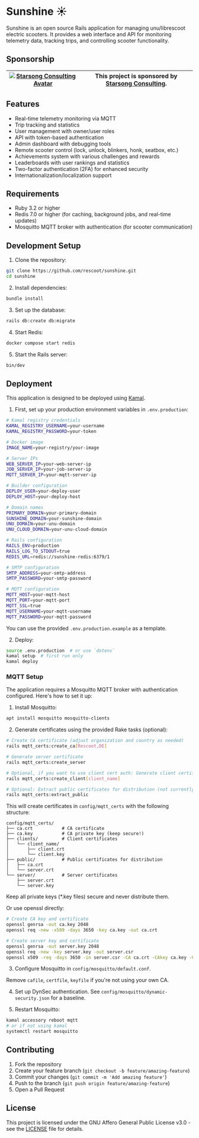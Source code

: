 # Sunshine ☀️

Sunshine is an open source Rails application for managing unu/librescoot electric scooters. It provides a web interface and API for monitoring telemetry data, tracking trips, and controlling scooter functionality.

## Sponsorship

| [![Starsong Consulting Avatar](https://avatars.githubusercontent.com/u/166622226?s=48)](https://starsong.eu/) | This project is sponsored by [Starsong Consulting](https://starsong.eu/). |
|-|-|

## Features

- Real-time telemetry monitoring via MQTT
- Trip tracking and statistics
- User management with owner/user roles
- API with token-based authentication
- Admin dashboard with debugging tools
- Remote scooter control (lock, unlock, blinkers, honk, seatbox, etc.)
- Achievements system with various challenges and rewards
- Leaderboards with user rankings and statistics
- Two-factor authentication (2FA) for enhanced security
- Internationalization/localization support

## Requirements

- Ruby 3.2 or higher
- Redis 7.0 or higher (for caching, background jobs, and real-time updates)
- Mosquitto MQTT broker with authentication (for scooter communication)

## Development Setup

1. Clone the repository:
```bash
git clone https://github.com/rescoot/sunshine.git
cd sunshine
```

2. Install dependencies:
```bash
bundle install
```

3. Set up the database:
```bash
rails db:create db:migrate
```

4. Start Redis:
```bash
docker compose start redis
```

5. Start the Rails server:
```bash
bin/dev
```

## Deployment

This application is designed to be deployed using [Kamal](https://kamal-deploy.org/). 

1. First, set up your production environment variables in `.env.production`:
```bash
# Kamal registry credentials
KAMAL_REGISTRY_USERNAME=your-username
KAMAL_REGISTRY_PASSWORD=your-token

# Docker image
IMAGE_NAME=your-registry/your-image

# Server IPs
WEB_SERVER_IP=your-web-server-ip
JOB_SERVER_IP=your-job-server-ip
MQTT_SERVER_IP=your-mqtt-server-ip

# Builder configuration
DEPLOY_USER=your-deploy-user
DEPLOY_HOST=your-deploy-host

# Domain names
PRIMARY_DOMAIN=your-primary-domain
SUNSHINE_DOMAIN=your-sunshine-domain
UNU_DOMAIN=your-unu-domain
UNU_CLOUD_DOMAIN=your-unu-cloud-domain

# Rails configuration
RAILS_ENV=production
RAILS_LOG_TO_STDOUT=true
REDIS_URL=redis://sunshine-redis:6379/1

# SMTP configuration
SMTP_ADDRESS=your-smtp-address
SMTP_PASSWORD=your-smtp-password

# MQTT configuration
MQTT_HOST=your-mqtt-host
MQTT_PORT=your-mqtt-port
MQTT_SSL=true
MQTT_USERNAME=your-mqtt-username
MQTT_PASSWORD=your-mqtt-password
```

You can use the provided `.env.production.example` as a template.

2. Deploy:
```bash
source .env.production  # or use `dotenv`
kamal setup  # first run only
kamal deploy
```

### MQTT Setup

The application requires a Mosquitto MQTT broker with authentication configured. Here's how to set it up:

1. Install Mosquitto:
```bash
apt install mosquitto mosquitto-clients
```

2. Generate certificates using the provided Rake tasks (optional):
```bash
# Create CA certificate (adjust organization and country as needed)
rails mqtt_certs:create_ca[Rescoot,DE]

# Generate server certificate
rails mqtt_certs:create_server

# Optional, if you want to use client cert auth: Generate client certificate (for each client)
rails mqtt_certs:create_client[client_name]

# Optional: Extract public certificates for distribution (not currently needed)
rails mqtt_certs:extract_public
```

This will create certificates in `config/mqtt_certs` with the following structure:
```
config/mqtt_certs/
├── ca.crt           # CA certificate
├── ca.key           # CA private key (keep secure!)
├── clients/         # Client certificates
│   └── client_name/
│       ├── client.crt
│       └── client.key
├── public/          # Public certificates for distribution
│   ├── ca.crt
│   └── server.crt
└── server/          # Server certificates
    ├── server.crt
    └── server.key
```

Keep all private keys (*.key files) secure and never distribute them.

Or use openssl directly:
```bash
# Create CA key and certificate
openssl genrsa -out ca.key 2048
openssl req -new -x509 -days 3650 -key ca.key -out ca.crt

# Create server key and certificate
openssl genrsa -out server.key 2048
openssl req -new -key server.key -out server.csr
openssl x509 -req -days 3650 -in server.csr -CA ca.crt -CAkey ca.key -CAcreateserial -out server.crt
```

3. Configure Mosquitto in `config/mosquitto/default.conf`.

Remove `cafile`, `certfile`, `keyfile` if you're not using your own CA.

4. Set up DynSec authentication. See `config/mosquitto/dynamic-security.json` for a baseline.

5. Restart Mosquitto:
```bash
kamal accessory reboot mqtt
# or if not using kamal
systemctl restart mosquitto
```

## Contributing

1. Fork the repository
2. Create your feature branch (`git checkout -b feature/amazing-feature`)
3. Commit your changes (`git commit -m 'Add amazing feature'`)
4. Push to the branch (`git push origin feature/amazing-feature`)
5. Open a Pull Request

## License

This project is licensed under the GNU Affero General Public License v3.0 - see the [LICENSE](LICENSE) file for details.
